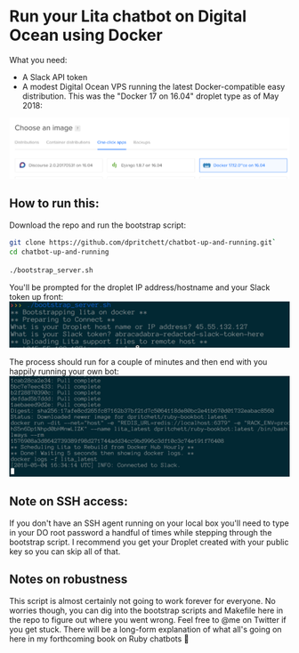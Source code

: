 # Run your Lita chatbot on Digital Ocean using Docker

What you need: 

- A Slack API token
- A modest Digital Ocean VPS running the latest Docker-compatible easy distribution. This was the "Docker 17 on 16.04" droplet type as of May 2018:

![Screenshot of the proper droplet type as of May 2018](img/droplet-type-screenshot.png)

## How to run this:

Download the repo and run the bootstrap script:

```sh
git clone https://github.com/dpritchett/chatbot-up-and-running.git`
cd chatbot-up-and-running

./bootstrap_server.sh
```

You'll be prompted for the droplet IP address/hostname and your Slack token up front:
![Screenshot of the beginning of an install with relevant prompts](img/begin-bootstrap.png)

The process should run for a couple of minutes and then end with you happily running your own bot:
![Screenshot of the successfully finished install](img/end-bootstrap.png)

## Note on SSH access:

If you don't have an SSH agent running on your local box you'll need to type in your DO root password a handful of times while stepping through the bootstrap script. I recommend you get your Droplet created with your public key so you can skip all of that.

## Notes on robustness

This script is almost certainly not going to work forever for everyone. No worries though, you can dig into the bootstrap scripts and Makefile here in the repo to figure out where you went wrong. Feel free to @me on Twitter if you get stuck. There will be a long-form explanation of what all's going on here in my forthcoming book on Ruby chatbots 🤖
